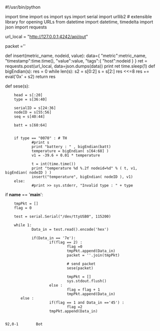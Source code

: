 #!/usr/bin/python

import time
import os
import sys
import serial
import urllib2 # extensible library for opening URLs
from datetime import datetime, timedelta
import json
import requests

url_local = "http://127.0.0.1:4242/api/put"


packet =''

def insert(metric_name, nodeid, value):
        data={
                "metric":metric_name,
                "timestamp":time.time(),
                "value":value,
                "tags":{
                        "host":nodeid
                }
        }
        ret = requests.post(url_local, data=json.dumps(data))
        print ret
        time.sleep(1)
def bigEndian(s):
        res = 0
        while len(s):
                s2 = s[0:2]
                s = s[2:]
                res <<=8
                res += eval('0x' + s2)
        return res

def sese(s):

        head = s[:20]
        type = s[36:40]

        serialID = s[24:36]
        nodeID = s[55:56]
        seq = s[40:44]

        batt = s[60:64]


        if type == "0070" : # TH
                #print s
                print "battery : " , bigEndian(batt)
                temperature = bigEndian( s[64:68] )
                v1 = -39.6 + 0.01 * temperature

                t = int(time.time())
                print "temperature %d %.2f nodeid=%d" % ( t, v1, bigEndian( nodeID ) )
                insert("temperature", bigEndian( nodeID ), v1)
        else:
                #print >> sys.stderr, "Invalid type : " + type
if __name__ == '__main__':

        tmpPkt = []
        flag = 0

        test = serial.Serial("/dev/ttyUSB0", 115200)

        while 1:
                Data_in = test.read().encode('hex')

                if(Data_in == '7e'):
                        if(flag == 2) :
                                flag =0
                                tmpPkt.append(Data_in)
                                packet = ''.join(tmpPkt)

                                # send packet
                                sese(packet)

                                tmpPkt = []
                                sys.stdout.flush()
                        else :
                                flag = flag + 1
                                tmpPkt.append(Data_in)
           else :
                        if(flag == 1 and Data_in =='45') :
                                flag =2
                        tmpPkt.append(Data_in)

                                                                              92,0-1        Bot

                        
